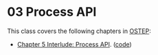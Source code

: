 # 03 Process API

This class covers the following chapters in [OSTEP](https://pages.cs.wisc.edu/~remzi/OSTEP/):

- [Chapter 5 Interlude: Process API](https://pages.cs.wisc.edu/~remzi/OSTEP/cpu-api.pdf). ([code](https://github.com/remzi-arpacidusseau/ostep-code/tree/master/cpu-api))